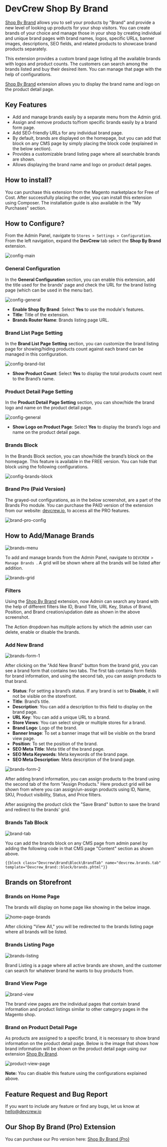 # DevCrew Shop By Brand

[Shop By Brand]() allows you to sell your products by "Brand" and provide a new level of looking up products for your shop visitors. You can create brands of your choice and manage those in your shop by creating individual and unique brand pages with brand names, logos, specific URLs, banner images, descriptions, SEO fields, and related products to showcase brand products separately.

This extension provides a custom brand page listing all the available brands with logos and product counts. The customers can search among the brands listed and buy their desired item. You can manage that page with the help of configurations.

[Shop By Brand]() extension allows you to display the brand name and logo on the product detail page.

## Key Features

- Add and manage brands easily by a separate menu from the Admin grid.
- Assign and remove products to/from specific brands easily by a brand form page.
- Add SEO-friendly URLs for any individual brand page.
- By default, brands are displayed on the homepage, but you can add that block on any CMS page by simply placing the block code (explained in the below section).
- Provides a customizable brand listing page where all searchable brands are shown.
- Allows displaying the brand name and logo on product detail pages.

## How to install?

You can purchase this extension from the Magento marketplace for Free of Cost. After successfully placing the order, you can install this extension using Composer. The installation guide is also available in the "My Purchases" section.

## How to Configure?

From the Admin Panel, navigate to `Stores > Settings > Configuration`. From the left navigation, expand the **DevCrew** tab select the **Shop By Brand** extension.

![config-main](https://i.imgur.com/fZfZUWK.png)

### General Configuration

In the **General Configuration** section, you can enable this extension, add the title used for the brands' page and check the URL for the brand listing page (which can be used in the menu bar).

![config-general](https://i.imgur.com/IB6PNMX.png)

- **Enable Shop By Brand**: Select **Yes** to use the module's features.
- **Title**: Title of the extension.
- **Brands Router Name**: Brands listing page URL.

### Brand List Page Setting

In the **Brand List Page Setting** section, you can customize the brand listing page for showing/hiding products count against each brand can be managed in this configuration.

![config-brand-list](https://i.imgur.com/UPSUn6f.png)

- **Show Product Count**: Select **Yes** to display the total products count next to the Brand’s name.

### Product Detail Page Setting

In the **Product Detail Page Setting** section, you can show/hide the brand logo and name on the product detail page.

![config-general](https://i.imgur.com/yn54TAA.png)

- **Show Logo on Product Page**: Select **Yes** to display the brand’s logo and name on the product detail page.

### Brands Block

In the Brands Block section, you can show/hide the brand’s block on the homepage. This feature is available in the FREE version. You can hide that block using the following configurations.

![config-brands-block](https://i.imgur.com/VNiB9So.png)

### Brand Pro (Paid Version)

The grayed-out configurations, as in the below screenshot, are a part of the Brands Pro module. You can purchase the PAID version of the extension from our website: [devcrew.io](devcrew.io), to access all the PRO features.

![brand-pro-config](https://i.imgur.com/UMYfl36.png)

## How to Add/Manage Brands

![brands-menu](https://i.imgur.com/NnjmqEA.png)

To add and manage brands from the Admin Panel, navigate to `DEVCREW > Manage Brands `. A grid will be shown where all the brands will be listed after addition.

![brands-grid](https://i.imgur.com/z1Ehwzw.png)

### Filters

Using the [Shop By Brand]() extension, now Admin can search any brand with the help of different filters like ID, Brand Title, URL Key, Status of Brand, Position, and Brand creation/updation date as shown in the above screenshot.

The Action dropdown has multiple actions by which the admin user can delete, enable or disable the brands.

### Add New Brand

![brands-form-1](https://i.imgur.com/y2SxrJF.png)

After clicking on the "Add New Brand" button from the brand grid, you can see a brand form that contains two tabs. The first tab contains form fields for brand information, and using the second tab, you can assign products to that brand.

- **Status**: For setting a brand’s status. If any brand is set to **Disable**, it will not be visible on the storefront.
- **Title**: Brand’s title.
- **Description**: You can add a description to this field to display on the brand page.
- **URL Key**: You can add a unique URL to a brand.
- **Store Views**: You can select single or multiple stores for a brand.
- **Brand Logo**: Logo of the brand.
- **Banner Image**: To set a banner image that will be visible on the brand view page.
- **Position**: To set the position of the brand.
- **SEO Meta Title**: Meta title of the brand page.
- **SEO Meta Keywords**: Meta keywords of the brand page.
- **SEO Meta Description**: Meta description of the brand page.

![brands-form-2](https://i.imgur.com/ScbrkVH.png)

After adding brand information, you can assign products to the brand using the second tab of the form "Assign Products." Here product grid will be shown from where you can assign/un-assign products using ID, Name, SKU, Product visibility, Status, and Price filters.

After assigning the product click the "Save Brand" button to save the brand and redirect to the brands' grid.

### Brands Tab Block

![brand-tab](https://i.imgur.com/GVugue8.png)

You can add the brands block on any CMS page from admin panel by adding the following code in that CMS page "Content" section as shown above.

``
{{block class="Devcrew\Brand\Block\BrandTab" name="devcrew.brands.tab" template="Devcrew_Brand::block/brands.phtml"}}
``

## Brands on Storefront

### Brands on Home Page

The brands will display on home page like showing in the below image.

![home-page-brands](https://i.imgur.com/fQNbpvV.png)

After clicking "View All," you will be redirected to the brands listing page where all brands will be listed.

### Brands Listing Page

![brands-listing](https://i.imgur.com/kNEQCur.png)

Brand Listing is a page where all active brands are shown, and the customer can search for whatever brand he wants to buy products from.

### Brand View Page

![brand-view](https://i.imgur.com/cwfM1gC.png)

The brand view pages are the individual pages that contain brand information and product listings similar to other category pages in the Magento shop.

### Brand on Product Detail Page

As products are assigned to a specific brand, it is necessary to show brand information on the product detail page. Below is the image that shows how brand information will be shown on the product detail page using our extension [Shop By Brand]().

![product-view-page](https://i.imgur.com/fclE5Y0.png)

**Note:** You can disable this feature using the configurations explained above.

## Feature Request and Bug Report

If you want to include any feature or find any bugs, let us know at [hello@devcrew.io](mailto:hello@devcrew.io) 

## Our Shop By Brand (Pro) Extension
You can purchase our Pro version here: [Shop By Brand (Pro)](https://devcrew.io/product/magento-shop-by-brand-extension/)
